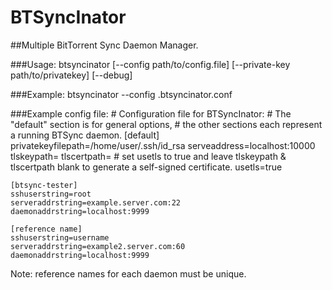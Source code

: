 BTSyncInator
============

##Multiple BitTorrent Sync Daemon Manager.

###Usage:
    btsyncinator [--config path/to/config.file] [--private-key path/to/privatekey] [--debug]

###Example:
    btsyncinator --config .btsyncinator.conf

###Example config file:
    # Configuration file for BTSyncInator:
    # The "default" section is for general options,
    # the other sections each represent a running BTSync daemon.
    [default]
    privatekeyfilepath=/home/user/.ssh/id_rsa
    serveaddress=localhost:10000
    tlskeypath=
    tlscertpath=
    # set usetls to true and leave tlskeypath & tlscertpath blank to generate a self-signed certificate.
    usetls=true

    [btsync-tester]
    sshuserstring=root
    serveraddrstring=example.server.com:22
    daemonaddrstring=localhost:9999

    [reference name]
    sshuserstring=username
    serveraddrstring=example2.server.com:60
    daemonaddrstring=localhost:9999

Note: reference names for each daemon must be unique.
